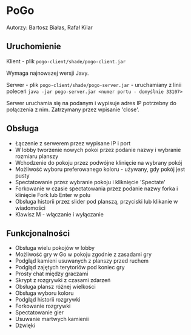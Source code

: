 # PoGo

Autorzy: Bartosz Białas, Rafał Kilar

## Uruchomienie
Klient - plik `pogo-client/shade/pogo-client.jar`

Wymaga najnowszej wersji Javy.

Serwer - plik `pogo-client/shade/pogo-server.jar` - uruchamiany z linii poleceń `java -jar pogo-server.jar <numer portu - domyślnie 33107>`

Serwer uruchamia się na podanym i wypisuje adres IP potrzebny do połączenia z nim. Zatrzymany przez wpisanie 'close'.

## Obsługa
* Łączenie z serwerem przez wypisane IP i port
* W lobby tworzenie nowych pokoi przez podanie nazwy i wybranie rozmiaru planszy
* Wchodzenie do pokoju przez podwójne klinięcie na wybrany pokój
* Możliwość wyboru preferowanego koloru - używany, gdy pokój jest pusty
* Spectatowanie przez wybranie pokoju i kliknięcie 'Spectate'
* Forkowanie w czasie spectatowania przez podanie nazwy forka i klinięcie Fork lub Enter w polu
* Obsługa historii przez slider pod planszą, przyciski lub klikanie w wiadomości
* Klawisz M - włączanie i wyłączanie

## Funkcjonalności
* Obsługa wielu pokojów w lobby
* Możliwość gry w Go w pokoju zgodnie z zasadami gry
* Podgląd kamieni usuwanych z planszy przed ruchem
* Podgląd zajętych terytoriów pod koniec gry
* Prosty chat między graczami
* Skrypt z rozgrywki z czasami zdarzeń
* Obsługa plansz różnej wielkości
* Obsługa wyboru koloru
* Podgląd historii rozgrywki
* Forkowanie rozgrywki
* Spectatowanie gier
* Usuwanie martwych kamienii
* Dźwięki